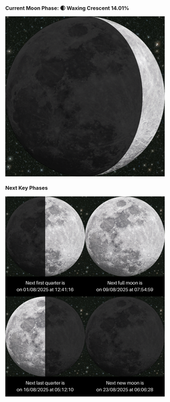 ### Current Moon Phase: 🌒 Waxing Crescent 14.01%
![Moon Phase](moonphase.png)
### Next Key Phases
![Gallery](gallery.png)